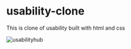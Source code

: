 # usability-clone
This is clone of usability built with html and css

![usabilityhub](https://github.com/swapnilshahare12/usability-clone/assets/117369320/38182f75-45b3-4983-a9e4-fbbc681d6d55)

